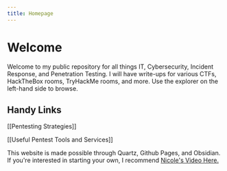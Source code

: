 ```yaml
---
title: Homepage
---
```

# Welcome
Welcome to my public repository for all things IT, Cybersecurity, Incident Response, and Penetration Testing. I will have write-ups for various CTFs, HackTheBox rooms, TryHackMe rooms, and more. Use the explorer on the left-hand side to browse. 



## Handy Links
[[Pentesting Strategies]]


[[Useful Pentest Tools and Services]]


This website is made possible through Quartz, Github Pages, and Obsidian. If you're interested in starting your own, I recommend [Nicole's Video Here.](https://youtu.be/6s6DT1yN4dw?si=TWKVNrR8i4k-KpfV)
